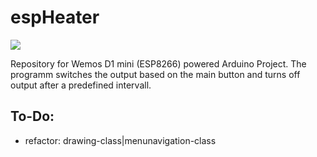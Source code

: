 # espHeater

![](https://img.shields.io/badge/++-informational?style=flat&logo=C&logoColor=white&color=informational)

Repository for Wemos D1 mini (ESP8266) powered Arduino Project. The programm switches the output based on the main button and turns off output after a predefined intervall. 


## To-Do:

- refactor: drawing-class|menunavigation-class